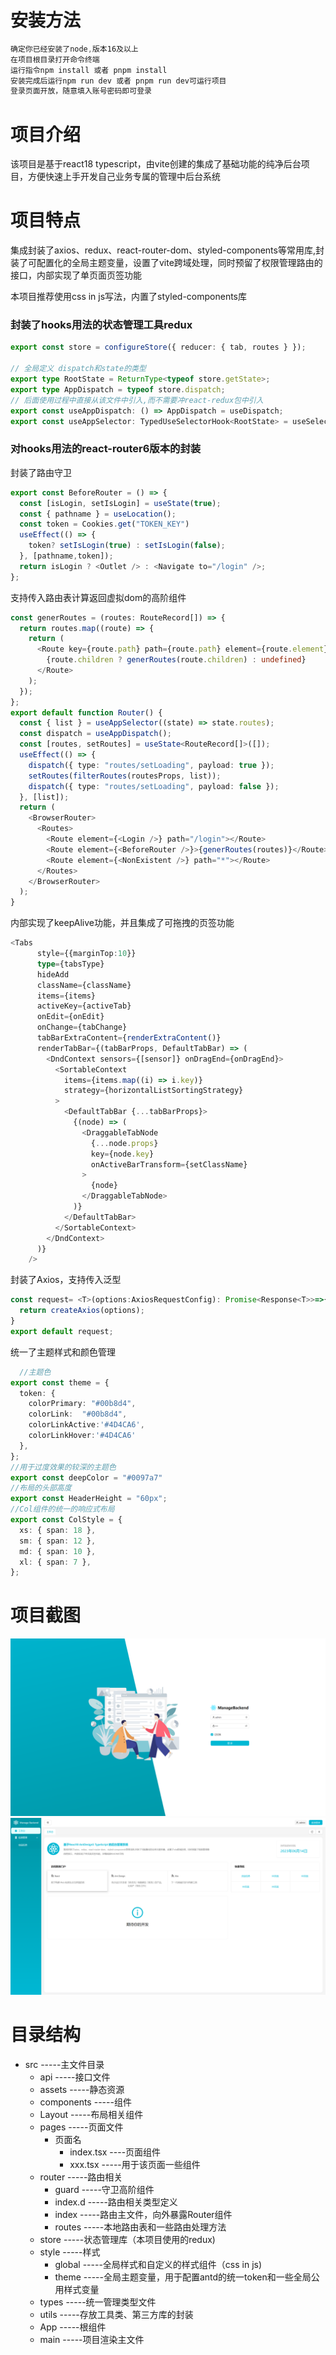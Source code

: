 # 安装方法

```javascript
确定你已经安装了node,版本16及以上
在项目根目录打开命令终端
运行指令npm install 或者 pnpm install
安装完成后运行npm run dev 或者 pnpm run dev可运行项目
登录页面开放，随意填入账号密码即可登录
```

# **项目介绍**

该项目是基于react18 typescript，由vite创建的集成了基础功能的纯净后台项目，方便快速上手开发自己业务专属的管理中后台系统

# 项目特点

集成封装了axios、redux、react-router-dom、styled-components等常用库,封装了可配置化的全局主题变量，设置了vite跨域处理，同时预留了权限管理路由的接口，内部实现了单页面页签功能

本项目推荐使用css in js写法，内置了styled-components库

### 封装了hooks用法的状态管理工具redux

```typescript
export const store = configureStore({ reducer: { tab, routes } });

// 全局定义 dispatch和state的类型
export type RootState = ReturnType<typeof store.getState>;
export type AppDispatch = typeof store.dispatch;
// 后面使用过程中直接从该文件中引入,而不需要冲react-redux包中引入
export const useAppDispatch: () => AppDispatch = useDispatch;
export const useAppSelector: TypedUseSelectorHook<RootState> = useSelector;
```

### 对hooks用法的react-router6版本的封装

封装了路由守卫

```typescript
export const BeforeRouter = () => {
  const [isLogin, setIsLogin] = useState(true);
  const { pathname } = useLocation();
  const token = Cookies.get("TOKEN_KEY")
  useEffect(() => {
    token? setIsLogin(true) : setIsLogin(false);
  }, [pathname,token]);
  return isLogin ? <Outlet /> : <Navigate to="/login" />;
};
```

支持传入路由表计算返回虚拟dom的高阶组件

```typescript
const generRoutes = (routes: RouteRecord[]) => {
  return routes.map((route) => {
    return (
      <Route key={route.path} path={route.path} element={route.element}>
        {route.children ? generRoutes(route.children) : undefined}
      </Route>
    );
  });
};
export default function Router() {
  const { list } = useAppSelector((state) => state.routes);
  const dispatch = useAppDispatch();
  const [routes, setRoutes] = useState<RouteRecord[]>([]);
  useEffect(() => {
    dispatch({ type: "routes/setLoading", payload: true });
    setRoutes(filterRoutes(routesProps, list));
    dispatch({ type: "routes/setLoading", payload: false });
  }, [list]);
  return (
    <BrowserRouter>
      <Routes>
        <Route element={<Login />} path="/login"></Route>
        <Route element={<BeforeRouter />}>{generRoutes(routes)}</Route>
        <Route element={<NonExistent />} path="*"></Route>
      </Routes>
    </BrowserRouter>
  );
}
```

内部实现了keepAlive功能，并且集成了可拖拽的页签功能

```typescript
<Tabs
      style={{marginTop:10}}
      type={tabsType}
      hideAdd
      className={className}
      items={items}
      activeKey={activeTab}
      onEdit={onEdit}
      onChange={tabChange}
      tabBarExtraContent={renderExtraContent()}
      renderTabBar={(tabBarProps, DefaultTabBar) => (
        <DndContext sensors={[sensor]} onDragEnd={onDragEnd}>
          <SortableContext
            items={items.map((i) => i.key)}
            strategy={horizontalListSortingStrategy}
          >
            <DefaultTabBar {...tabBarProps}>
              {(node) => (
                <DraggableTabNode
                  {...node.props}
                  key={node.key}
                  onActiveBarTransform={setClassName}
                >
                  {node}
                </DraggableTabNode>
              )}
            </DefaultTabBar>
          </SortableContext>
        </DndContext>
      )}
    />
```

封装了Axios，支持传入泛型

```typescript
const request= <T>(options:AxiosRequestConfig): Promise<Response<T>>=>{
  return createAxios(options);
}
export default request;
```

统一了主题样式和颜色管理

```typescript
  //主题色
export const theme = {
  token: {
    colorPrimary: "#00b8d4",
    colorLink:  "#00b8d4",
    colorLinkActive:'#4D4CA6',
    colorLinkHover:'#4D4CA6'
  },
};
//用于过度效果的较深的主题色
export const deepColor = "#0097a7"
//布局的头部高度
export const HeaderHeight = "60px";
//Col组件的统一的响应式布局
export const ColStyle = {
  xs: { span: 18 },
  sm: { span: 12 },
  md: { span: 10 },
  xl: { span: 7 },
};
```

# 项目截图

![1686727469490](image/README/1686727469490.png)![1686727472663](image/README/1686727472663.png)

# 目录结构

* src -----主文件目录
  * api -----接口文件
  * assets  -----静态资源
  * components -----组件
  * Layout -----布局相关组件
  * pages -----页面文件
    * 页面名
      * index.tsx ----页面组件
      * xxx.tsx -----用于该页面一些组件
  * router -----路由相关
    * guard -----守卫高阶组件
    * index.d -----路由相关类型定义
    * index -----路由主文件，向外暴露Router组件
    * routes -----本地路由表和一些路由处理方法
  * store -----状态管理库（本项目使用的redux)
  * style -----样式
    * global -----全局样式和自定义的样式组件（css in js)
    * theme -----全局主题变量，用于配置antd的统一token和一些全局公用样式变量
  * types -----统一管理类型文件
  * utils -----存放工具类、第三方库的封装
  * App -----根组件
  * main -----项目渲染主文件
